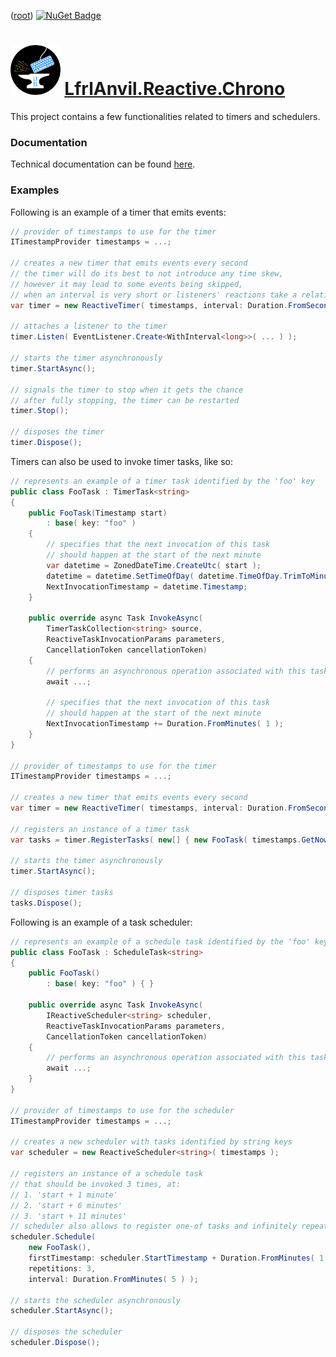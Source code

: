 ﻿([root](https://github.com/CalionVarduk/LfrlAnvil/blob/main/readme.md))
[![NuGet Badge](https://buildstats.info/nuget/LfrlAnvil.Reactive.Chrono)](https://www.nuget.org/packages/LfrlAnvil.Reactive.Chrono/)

# [<img src="../../../../assets/logo.png" alt="logo" height="80"/>](../../../../assets/logo.png) [LfrlAnvil.Reactive.Chrono](https://github.com/CalionVarduk/LfrlAnvil/tree/main/src/LfrlAnvil.Reactive/LfrlAnvil.Reactive.Chrono)

This project contains a few functionalities related to timers and schedulers.

### Documentation

Technical documentation can be found [here](https://calionvarduk.github.io/LfrlAnvil/api/LfrlAnvil.Reactive.Chrono/LfrlAnvil.Reactive.Chrono.html).

### Examples

Following is an example of a timer that emits events:
```csharp
// provider of timestamps to use for the timer
ITimestampProvider timestamps = ...;

// creates a new timer that emits events every second
// the timer will do its best to not introduce any time skew,
// however it may lead to some events being skipped,
// when an interval is very short or listeners' reactions take a relatively long time to complete
var timer = new ReactiveTimer( timestamps, interval: Duration.FromSeconds( 1 ) );

// attaches a listener to the timer
timer.Listen( EventListener.Create<WithInterval<long>>( ... ) );

// starts the timer asynchronously
timer.StartAsync();

// signals the timer to stop when it gets the chance
// after fully stopping, the timer can be restarted
timer.Stop();

// disposes the timer
timer.Dispose();
```

Timers can also be used to invoke timer tasks, like so:
```csharp
// represents an example of a timer task identified by the 'foo' key
public class FooTask : TimerTask<string>
{
    public FooTask(Timestamp start)
        : base( key: "foo" )
    {
        // specifies that the next invocation of this task
        // should happen at the start of the next minute
        var datetime = ZonedDateTime.CreateUtc( start );
        datetime = datetime.SetTimeOfDay( datetime.TimeOfDay.TrimToMinute() ) + Duration.FromMinutes( 1 );
        NextInvocationTimestamp = datetime.Timestamp;
    }

    public override async Task InvokeAsync(
        TimerTaskCollection<string> source,
        ReactiveTaskInvocationParams parameters,
        CancellationToken cancellationToken)
    {
        // performs an asynchronous operation associated with this task
        await ...;

        // specifies that the next invocation of this task
        // should happen at the start of the next minute
        NextInvocationTimestamp += Duration.FromMinutes( 1 );
    }
}

// provider of timestamps to use for the timer
ITimestampProvider timestamps = ...;

// creates a new timer that emits events every second
var timer = new ReactiveTimer( timestamps, interval: Duration.FromSeconds( 1 ) );

// registers an instance of a timer task
var tasks = timer.RegisterTasks( new[] { new FooTask( timestamps.GetNow() ) } );

// starts the timer asynchronously
timer.StartAsync();

// disposes timer tasks
tasks.Dispose();
```

Following is an example of a task scheduler:
```csharp
// represents an example of a schedule task identified by the 'foo' key
public class FooTask : ScheduleTask<string>
{
    public FooTask()
        : base( key: "foo" ) { }

    public override async Task InvokeAsync(
        IReactiveScheduler<string> scheduler,
        ReactiveTaskInvocationParams parameters,
        CancellationToken cancellationToken)
    {
        // performs an asynchronous operation associated with this task
        await ...;
    }
}

// provider of timestamps to use for the scheduler
ITimestampProvider timestamps = ...;

// creates a new scheduler with tasks identified by string keys
var scheduler = new ReactiveScheduler<string>( timestamps );

// registers an instance of a schedule task
// that should be invoked 3 times, at:
// 1. 'start + 1 minute'
// 2. 'start + 6 minutes'
// 3. 'start + 11 minutes'
// scheduler also allows to register one-of tasks and infinitely repeating tasks
scheduler.Schedule(
    new FooTask(),
    firstTimestamp: scheduler.StartTimestamp + Duration.FromMinutes( 1 ),
    repetitions: 3,
    interval: Duration.FromMinutes( 5 ) );

// starts the scheduler asynchronously
scheduler.StartAsync();

// disposes the scheduler
scheduler.Dispose();
```
